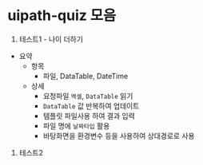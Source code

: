 # uipath-quiz 모음

1. 테스트1 - 나이 더하기
  - 요약
    - 항목
        - 파일, DataTable, DateTime
    - 상세
      - 요청파일 `엑셀`, `DataTable` 읽기
      - `DataTable` 값 반복하여 업데이트
      - 템플릿 파일사용 하여 결과 입력
      - 파일 명에 `날짜타입` 활용
      - 바탕화면을 환경변수 등을 사용하여 상대경로로 사용

1. 테스트2